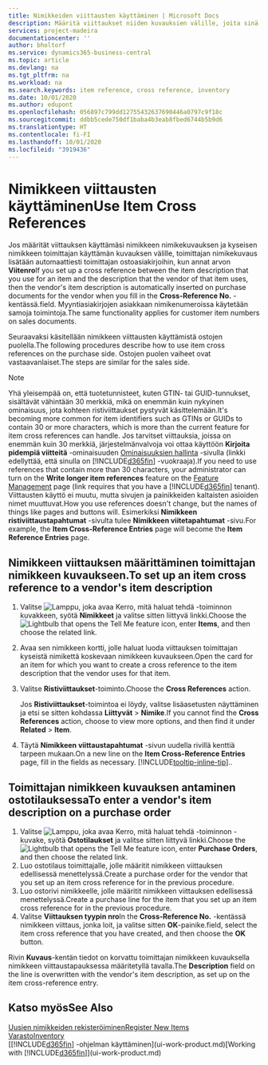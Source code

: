 ```yaml
---
title: Nimikkeiden viittausten käyttäminen | Microsoft Docs
description: Määritä viittaukset niiden kuvauksien välille, joita sinä ja toimittajasi käytätte nimikkeelle, jotta voit lisätä toimittajan nimikekuvauksen ostoasiakirjoihin.
services: project-madeira
documentationcenter: ''
author: bholtorf
ms.service: dynamics365-business-central
ms.topic: article
ms.devlang: na
ms.tgt_pltfrm: na
ms.workload: na
ms.search.keywords: item reference, cross reference, inventory
ms.date: 10/01/2020
ms.author: edupont
ms.openlocfilehash: 056897c799dd12755432637690446a0797c9f18c
ms.sourcegitcommit: ddbb5cede750df1baba4b3eab8fbed6744b5b9d6
ms.translationtype: HT
ms.contentlocale: fi-FI
ms.lasthandoff: 10/01/2020
ms.locfileid: "3919436"
---
```

# <a name="use-item-cross-references"></a><span data-ttu-id="5dddc-103">Nimikkeen viittausten käyttäminen</span><span class="sxs-lookup"><span data-stu-id="5dddc-103">Use Item Cross References</span></span>
<span data-ttu-id="5dddc-104">Jos määrität viittauksen käyttämäsi nimikkeen nimikekuvauksen ja kyseisen nimikkeen toimittajan käyttämän kuvauksen välille, toimittajan nimikekuvaus lisätään automaattiesti toimittajan ostoasiakirjoihin, kun annat arvon **Viitenro**</span><span class="sxs-lookup"><span data-stu-id="5dddc-104">If you set up a cross reference between the item description that you use for an item and the description that the vendor of that item uses, then the vendor's item description is automatically inserted on purchase documents for the vendor when you fill in the **Cross-Reference No.**</span></span> <span data-ttu-id="5dddc-105">-kentässä.</span><span class="sxs-lookup"><span data-stu-id="5dddc-105">field.</span></span> <span data-ttu-id="5dddc-106">Myyntiasiakirjojen asiakkaan nimikenumeroissa käytetään samoja toimintoja.</span><span class="sxs-lookup"><span data-stu-id="5dddc-106">The same functionality applies for customer item numbers on sales documents.</span></span>

<span data-ttu-id="5dddc-107">Seuraavaksi käsitellään nimikkeen viittausten käyttämistä ostojen puolella.</span><span class="sxs-lookup"><span data-stu-id="5dddc-107">The following procedures describe how to use item cross references on the purchase side.</span></span> <span data-ttu-id="5dddc-108">Ostojen puolen vaiheet ovat vastaavanlaiset.</span><span class="sxs-lookup"><span data-stu-id="5dddc-108">The steps are similar for the sales side.</span></span>

> [!NOTE]
> <span data-ttu-id="5dddc-109">Yhä yleisempää on, että tuotetunnisteet, kuten GTIN- tai GUID-tunnukset, sisältävät vähintään 30 merkkiä, mikä on enemmän kuin nykyinen ominaisuus, jota kohteen ristiviittaukset pystyvät käsittelemään.</span><span class="sxs-lookup"><span data-stu-id="5dddc-109">It's becoming more common for item identifiers such as GTINs or GUIDs to contain 30 or more characters, which is more than the current feature for item cross references can handle.</span></span> <span data-ttu-id="5dddc-110">Jos tarvitset viittauksia, joissa on enemmän kuin 30 merkkiä, järjestelmänvalvoja voi ottaa käyttöön **Kirjoita pidempiä viitteitä** -ominaisuuden [Ominaisuuksien hallinta](https://businesscentral.dynamics.com/?page=xzy) -sivulla (linkki edellyttää, että sinulla on [!INCLUDE[d365fin](includes/d365fin_md.md)] -vuokraaja).</span><span class="sxs-lookup"><span data-stu-id="5dddc-110">If you need to use references that contain more than 30 characters, your administrator can turn on the **Write longer item references** feature on the [Feature Management](https://businesscentral.dynamics.com/?page=xzy) page (link requires that you have a [!INCLUDE[d365fin](includes/d365fin_md.md)] tenant).</span></span> <span data-ttu-id="5dddc-111">Viittausten käyttö ei muutu, mutta sivujen ja painikkeiden kaltaisten asioiden nimet muuttuvat.</span><span class="sxs-lookup"><span data-stu-id="5dddc-111">How you use references doesn't change, but the names of things like pages and buttons will.</span></span> <span data-ttu-id="5dddc-112">Esimerkiksi **Nimikkeen ristiviittaustapahtumat** -sivulta tulee **Nimikkeen viitetapahtumat** -sivu.</span><span class="sxs-lookup"><span data-stu-id="5dddc-112">For example, the **Item Cross-Reference Entries** page will become the **Item Reference Entries** page.</span></span>

## <a name="to-set-up-an-item-cross-reference-to-a-vendors-item-description"></a><span data-ttu-id="5dddc-113">Nimikkeen viittauksen määrittäminen toimittajan nimikkeen kuvaukseen.</span><span class="sxs-lookup"><span data-stu-id="5dddc-113">To set up an item cross reference to a vendor's item description</span></span>

1. <span data-ttu-id="5dddc-114">Valitse ![Lamppu, joka avaa Kerro, mitä haluat tehdä -toiminnon](media/ui-search/search_small.png "Kerro, mitä haluat tehdä") kuvakkeen, syötä **Nimikkeet** ja valitse sitten liittyvä linkki.</span><span class="sxs-lookup"><span data-stu-id="5dddc-114">Choose the ![Lightbulb that opens the Tell Me feature](media/ui-search/search_small.png "Tell me what you want to do") icon, enter **Items**, and then choose the related link.</span></span>
2. <span data-ttu-id="5dddc-115">Avaa sen nimikkeen kortti, jolle haluat luoda viittauksen toimittajan kyseistä nimikettä koskevaan nimikkeen kuvaukseen.</span><span class="sxs-lookup"><span data-stu-id="5dddc-115">Open the card for an item for which you want to create a cross reference to the item description that the vendor uses for that item.</span></span>
3. <span data-ttu-id="5dddc-116">Valitse **Ristiviittaukset**-toiminto.</span><span class="sxs-lookup"><span data-stu-id="5dddc-116">Choose the **Cross References** action.</span></span>

     <span data-ttu-id="5dddc-117">Jos **Ristiviittaukset**-toimintoa ei löydy, valitse lisäasetusten näyttäminen ja etsi se sitten kohdassa **Liittyvät** > **Nimike**.</span><span class="sxs-lookup"><span data-stu-id="5dddc-117">If you cannot find the **Cross References** action, choose to view more options, and then find it under **Related** > **Item**.</span></span>
  
4. <span data-ttu-id="5dddc-118">Täytä **Nimikkeen viittaustapahtumat** -sivun uudella rivillä kenttiä tarpeen mukaan.</span><span class="sxs-lookup"><span data-stu-id="5dddc-118">On a new line on the **Item Cross-Reference Entries** page, fill in the fields as necessary.</span></span> [!INCLUDE[tooltip-inline-tip](includes/tooltip-inline-tip_md.md)]<span data-ttu-id="5dddc-119">.</span><span class="sxs-lookup"><span data-stu-id="5dddc-119">.</span></span>

## <a name="to-enter-a-vendors-item-description-on-a-purchase-order"></a><span data-ttu-id="5dddc-120">Toimittajan nimikkeen kuvauksen antaminen ostotilauksessa</span><span class="sxs-lookup"><span data-stu-id="5dddc-120">To enter a vendor's item description on a purchase order</span></span>

1. <span data-ttu-id="5dddc-121">Valitse ![Lamppu, joka avaa Kerro, mitä haluat tehdä -toiminnon](media/ui-search/search_small.png "Kerro, mitä haluat tehdä") -kuvake, syötä **Ostotilaukset** ja valitse sitten liittyvä linkki.</span><span class="sxs-lookup"><span data-stu-id="5dddc-121">Choose the ![Lightbulb that opens the Tell Me feature](media/ui-search/search_small.png "Tell me what you want to do") icon, enter **Purchase Orders**, and then choose the related link.</span></span>
2. <span data-ttu-id="5dddc-122">Luo ostotilaus toimittajalle, jolle määritit nimikkeen viittauksen edellisessä menettelyssä.</span><span class="sxs-lookup"><span data-stu-id="5dddc-122">Create a purchase order for the vendor that you set up an item cross reference for in the previous procedure.</span></span>
3. <span data-ttu-id="5dddc-123">Luo ostorivi nimikkeelle, jolle määritit nimikkeen viittauksen edellisessä menettelyssä.</span><span class="sxs-lookup"><span data-stu-id="5dddc-123">Create a purchase line for the item that you set up an item cross reference for in the previous procedure.</span></span>
4. <span data-ttu-id="5dddc-124">Valitse **Viittauksen tyypin nro**</span><span class="sxs-lookup"><span data-stu-id="5dddc-124">In the **Cross-Reference No.**</span></span> <span data-ttu-id="5dddc-125">-kentässä nimikkeen viittaus, jonka loit, ja valitse sitten **OK**-painike.</span><span class="sxs-lookup"><span data-stu-id="5dddc-125">field, select the item cross reference that you have created, and then choose the **OK** button.</span></span>

<span data-ttu-id="5dddc-126">Rivin **Kuvaus**-kentän tiedot on korvattu toimittajan nimikkeen kuvauksella nimikkeen viittaustapauksessa määritetyllä tavalla.</span><span class="sxs-lookup"><span data-stu-id="5dddc-126">The **Description** field on the line is overwritten with the vendor's item description, as set up on the item cross-reference entry.</span></span>

## <a name="see-also"></a><span data-ttu-id="5dddc-127">Katso myös</span><span class="sxs-lookup"><span data-stu-id="5dddc-127">See Also</span></span>
[<span data-ttu-id="5dddc-128">Uusien nimikkeiden rekisteröiminen</span><span class="sxs-lookup"><span data-stu-id="5dddc-128">Register New Items</span></span>](inventory-how-register-new-items.md)  
[<span data-ttu-id="5dddc-129">Varasto</span><span class="sxs-lookup"><span data-stu-id="5dddc-129">Inventory</span></span>](inventory-manage-inventory.md)  
<span data-ttu-id="5dddc-130">[[!INCLUDE[d365fin](includes/d365fin_md.md)] -ohjelman käyttäminen](ui-work-product.md)</span><span class="sxs-lookup"><span data-stu-id="5dddc-130">[Working with [!INCLUDE[d365fin](includes/d365fin_md.md)]](ui-work-product.md)</span></span>
